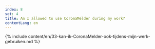 ```yaml
---
index: 8
set: 4
title: Am I allowed to use CoronaMelder during my work?
contentLang: en
---
```

{% include content/en/33-kan-ik-CoronaMelder-ook-tijdens-mijn-werk-gebruiken.md %}
